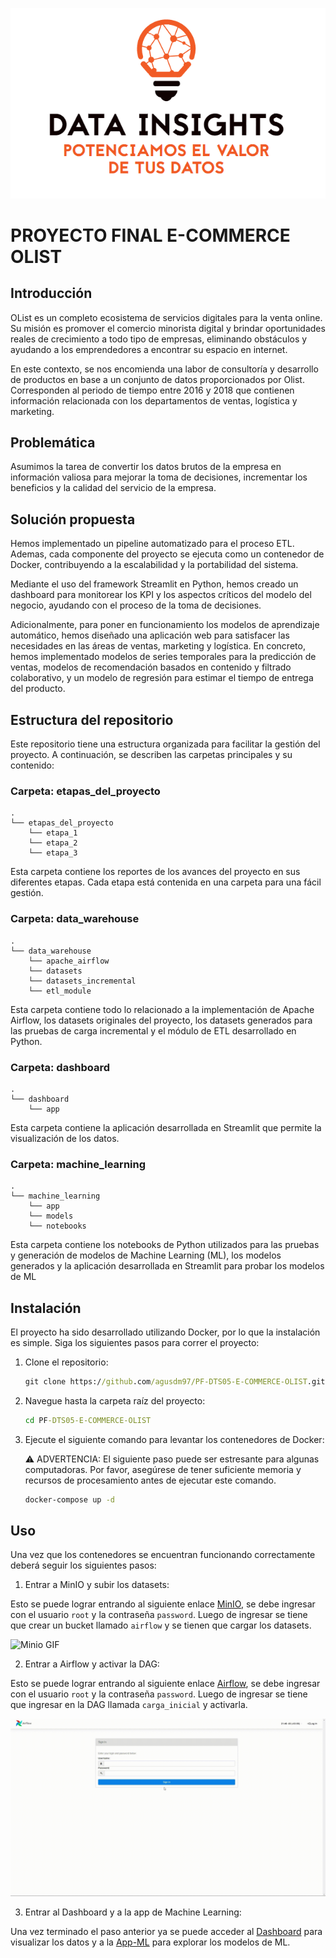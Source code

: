 <p align="center">
  <img src="etapas_del_proyecto/_src/logo_white.png" alt="Logo Data Insights">
</p>

# PROYECTO FINAL E-COMMERCE OLIST

## Introducción

OList es un completo ecosistema de servicios digitales para la venta online. Su misión es promover el comercio minorista digital y brindar oportunidades reales de crecimiento a todo tipo de empresas, eliminando obstáculos y ayudando a los emprendedores a encontrar su espacio en internet.

En este contexto, se nos encomienda una labor de consultoría y desarrollo de productos en base a un conjunto de datos proporcionados por Olist. Corresponden al periodo de tiempo entre 2016 y 2018 que contienen información relacionada con los departamentos de ventas, logística y marketing.

## Problemática

Asumimos la tarea de convertir los datos brutos de la empresa en información valiosa para mejorar la toma de decisiones, incrementar los beneficios y la calidad del servicio de la empresa.

## Solución propuesta

Hemos implementado un pipeline automatizado para el proceso ETL. Ademas, cada componente del proyecto se ejecuta como un contenedor de Docker, contribuyendo a la escalabilidad y la portabilidad del sistema.

Mediante el uso del framework Streamlit en Python, hemos creado un dashboard para monitorear los KPI y los aspectos críticos del modelo del negocio, ayudando con el proceso de la toma de decisiones.

Adicionalmente, para poner en funcionamiento los modelos de aprendizaje automático, hemos diseñado una aplicación web para satisfacer las necesidades en las áreas de ventas, marketing y logística. En concreto, hemos implementado modelos de series temporales para la predicción de ventas, modelos de recomendación basados ​​en contenido y filtrado colaborativo, y un modelo de regresión para estimar el tiempo de entrega del producto.

## Estructura del repositorio

Este repositorio tiene una estructura organizada para facilitar la gestión del proyecto. A continuación, se describen las carpetas principales y su contenido:

### Carpeta: etapas_del_proyecto

```
.
└── etapas_del_proyecto
    └── etapa_1
    └── etapa_2
    └── etapa_3

```

Esta carpeta contiene los reportes de los avances del proyecto en sus diferentes etapas. Cada etapa está contenida en una carpeta para una fácil gestión.

### Carpeta: data_warehouse

```
.
└── data_warehouse
    └── apache_airflow
    └── datasets
    └── datasets_incremental
    └── etl_module
```

Esta carpeta contiene todo lo relacionado a la implementación de Apache Airflow, los datasets originales del proyecto, los datasets generados para las pruebas de carga incremental y el módulo de ETL desarrollado en Python.

### Carpeta: dashboard

```
.
└── dashboard
    └── app
```

Esta carpeta contiene la aplicación desarrollada en Streamlit que permite la visualización de los datos.

### Carpeta: machine_learning

```
.
└── machine_learning
    └── app
    └── models
    └── notebooks
```

Esta carpeta contiene los notebooks de Python utilizados para las pruebas y generación de modelos de Machine Learning (ML), los modelos generados y la aplicación desarrollada en Streamlit para probar los modelos de ML

## Instalación

El proyecto ha sido desarrollado utilizando Docker, por lo que la instalación es simple. Siga los siguientes pasos para correr el proyecto:

1.  Clone el repositorio:

    ```cmd
    git clone https://github.com/agusdm97/PF-DTS05-E-COMMERCE-OLIST.git
    ```

2.  Navegue hasta la carpeta raíz del proyecto:

    ```cmd
    cd PF-DTS05-E-COMMERCE-OLIST
    ```

3.  Ejecute el siguiente comando para levantar los contenedores de Docker:

    :warning: ADVERTENCIA: El siguiente paso puede ser estresante para algunas computadoras. Por favor, asegúrese
    de tener suficiente memoria y recursos de procesamiento antes de ejecutar este comando.

    ```cmd
    docker-compose up -d
    ```

## Uso

Una vez que los contenedores se encuentran funcionando correctamente deberá seguir los siguientes pasos:

1. Entrar a MinIO y subir los datasets:

Esto se puede lograr entrando al siguiente enlace [MinIO], se debe ingresar con el usuario `root` y la contraseña `password`. Luego de ingresar se tiene que crear un bucket llamado `airflow` y se tienen que cargar los datasets.

![Minio GIF](etapas_del_proyecto/_src/MinIO.gif)

2. Entrar a Airflow y activar la DAG:

Esto se puede lograr entrando al siguiente enlace [Airflow], se debe ingresar con el usuario `root` y la contraseña `password`. Luego de ingresar se tiene que ingresar en la DAG llamada `carga_inicial` y activarla.

![Airflow GIF](etapas_del_proyecto/_src/Airflow.gif)

3. Entrar al Dashboard y a la app de Machine Learning:

Una vez terminado el paso anterior ya se puede acceder al [Dashboard] para visualizar los datos y a la [App-ML] para explorar los modelos de ML.

[minio]: (http://localhost:9090)
[airflow]: (http://localhost:8080)
[dashboard]: (http://localhost:5050)
[app-ml]: (http://localhost:5000)
